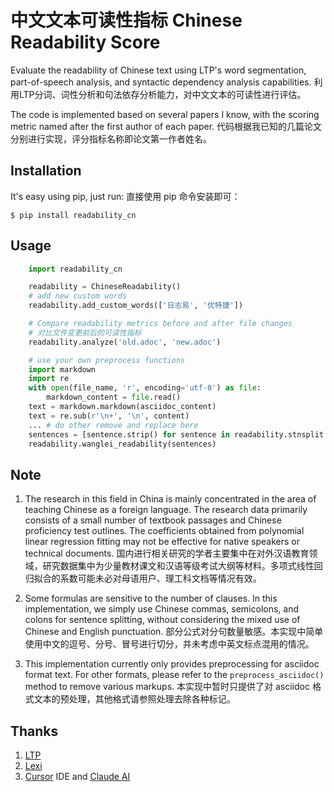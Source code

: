 # 中文文本可读性指标 Chinese Readability Score

Evaluate the readability of Chinese text using LTP's word segmentation, part-of-speech analysis, and syntactic dependency analysis capabilities.
利用LTP分词、词性分析和句法依存分析能力，对中文文本的可读性进行评估。

The code is implemented based on several papers I know, with the scoring metric named after the first author of each paper.
代码根据我已知的几篇论文分别进行实现，评分指标名称即论文第一作者姓名。

## Installation

It's easy using pip, just run:
直接使用 pip 命令安装即可：

```shell
$ pip install readability_cn
```

## Usage

```python
    import readability_cn

    readability = ChineseReadability()
    # add new custom words
    readability.add_custom_words(['日志易', '优特捷'])

    # Compare readability metrics before and after file changes
    # 对比文件变更前后的可读性指标
    readability.analyze('old.adoc', 'new.adoc')

    # use your own preprocess functions
    import markdown
    import re
    with open(file_name, 'r', encoding='utf-8') as file:
        markdown_content = file.read()
    text = markdown.markdown(asciidoc_content)
    text = re.sub(r'\n+', '\n', content)
    ... # do other remove and replace here
    sentences = [sentence.strip() for sentence in readability.stnsplit.split(text) if sentence.strip()]
    readability.wanglei_readability(sentences)

```

## Note

1. The research in this field in China is mainly concentrated in the area of teaching Chinese as a foreign language. The research data primarily consists of a small number of textbook passages and Chinese proficiency test outlines. The coefficients obtained from polynomial linear regression fitting may not be effective for native speakers or technical documents.
   国内进行相关研究的学者主要集中在对外汉语教育领域，研究数据集中为少量教材课文和汉语等级考试大纲等材料。多项式线性回归拟合的系数可能未必对母语用户、理工科文档等情况有效。

2. Some formulas are sensitive to the number of clauses. In this implementation, we simply use Chinese commas, semicolons, and colons for sentence splitting, without considering the mixed use of Chinese and English punctuation.
   部分公式对分句数量敏感。本实现中简单使用中文的逗号、分号、冒号进行切分，并未考虑中英文标点混用的情况。

3. This implementation currently only provides preprocessing for asciidoc format text. For other formats, please refer to the `preprocess_asciidoc()` method to remove various markups.
   本实现中暂时只提供了对 asciidoc 格式文本的预处理，其他格式请参照处理去除各种标记。

## Thanks

1. [LTP](https://github.com/HIT-SCIR/ltp)
2. [Lexi](https://github.com/Rebilly/lexi)
3. [Cursor](https://cursor.sh/) IDE and [Claude AI](https://www.anthropic.com)